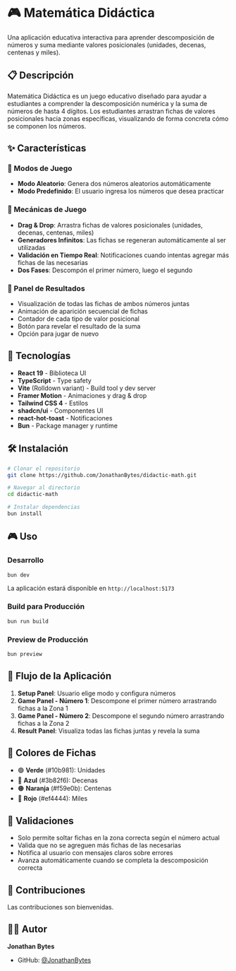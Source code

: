 # 🎮 Matemática Didáctica

Una aplicación educativa interactiva para aprender descomposición de números y suma mediante valores posicionales (unidades, decenas, centenas y miles).

## 📋 Descripción

Matemática Didáctica es un juego educativo diseñado para ayudar a estudiantes a comprender la descomposición numérica y la suma de números de hasta 4 dígitos. Los estudiantes arrastran fichas de valores posicionales hacia zonas específicas, visualizando de forma concreta cómo se componen los números.

## ✨ Características

### 🎯 Modos de Juego
- **Modo Aleatorio**: Genera dos números aleatorios automáticamente
- **Modo Predefinido**: El usuario ingresa los números que desea practicar

### 🎪 Mecánicas de Juego
- **Drag & Drop**: Arrastra fichas de valores posicionales (unidades, decenas, centenas, miles)
- **Generadores Infinitos**: Las fichas se regeneran automáticamente al ser utilizadas
- **Validación en Tiempo Real**: Notificaciones cuando intentas agregar más fichas de las necesarias
- **Dos Fases**: Descompón el primer número, luego el segundo

### 🎨 Panel de Resultados
- Visualización de todas las fichas de ambos números juntas
- Animación de aparición secuencial de fichas
- Contador de cada tipo de valor posicional
- Botón para revelar el resultado de la suma
- Opción para jugar de nuevo

## 🚀 Tecnologías

- **React 19** - Biblioteca UI
- **TypeScript** - Type safety
- **Vite** (Rolldown variant) - Build tool y dev server
- **Framer Motion** - Animaciones y drag & drop
- **Tailwind CSS 4** - Estilos
- **shadcn/ui** - Componentes UI
- **react-hot-toast** - Notificaciones
- **Bun** - Package manager y runtime

## 🛠️ Instalación

```bash
# Clonar el repositorio
git clone https://github.com/JonathanBytes/didactic-math.git

# Navegar al directorio
cd didactic-math

# Instalar dependencias
bun install
```

## 🎮 Uso

### Desarrollo
```bash
bun dev
```
La aplicación estará disponible en `http://localhost:5173`

### Build para Producción
```bash
bun run build
```

### Preview de Producción
```bash
bun preview
```

## 🎯 Flujo de la Aplicación

1. **Setup Panel**: Usuario elige modo y configura números
2. **Game Panel - Número 1**: Descompone el primer número arrastrando fichas a la Zona 1
3. **Game Panel - Número 2**: Descompone el segundo número arrastrando fichas a la Zona 2
4. **Result Panel**: Visualiza todas las fichas juntas y revela la suma

## 🎨 Colores de Fichas

- 🟢 **Verde** (#10b981): Unidades
- 🔵 **Azul** (#3b82f6): Decenas
- 🟠 **Naranja** (#f59e0b): Centenas
- 🔴 **Rojo** (#ef4444): Miles

## 📝 Validaciones

- Solo permite soltar fichas en la zona correcta según el número actual
- Valida que no se agreguen más fichas de las necesarias
- Notifica al usuario con mensajes claros sobre errores
- Avanza automáticamente cuando se completa la descomposición correcta

## 🤝 Contribuciones

Las contribuciones son bienvenidas.

## 👨‍💻 Autor

**Jonathan Bytes**
- GitHub: [@JonathanBytes](https://github.com/JonathanBytes)